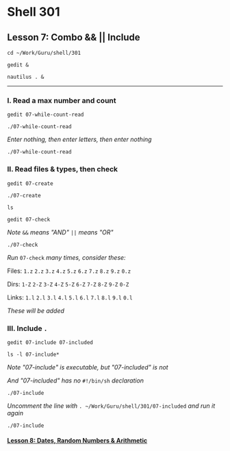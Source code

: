 # Shell 301
## Lesson 7: Combo && || Include

`cd ~/Work/Guru/shell/301`

`gedit &`

`nautilus . &`
___

### I. Read a max number and count

`gedit 07-while-count-read`

`./07-while-count-read`

*Enter nothing, then enter letters, then enter nothing*

`./07-while-count-read`

### II. Read files & types, then check

`gedit 07-create`

`./07-create`

`ls`

`gedit 07-check`

*Note* `&&` *means "AND"* `||` *means "OR"*

`./07-check`

*Run* `07-check` *many times, consider these:*

Files: `1.z` `2.z` `3.z` `4.z` `5.z` `6.z` `7.z` `8.z` `9.z` `0.z`

Dirs: `1-Z` `2-Z` `3-Z` `4-Z` `5-Z` `6-Z` `7-Z` `8-Z` `9-Z` `0-Z`

Links: `1.l` `2.l` `3.l` `4.l` `5.l` `6.l` `7.l` `8.l` `9.l` `0.l`

*These will be added*

### III. Include `. `

`gedit 07-include 07-included`

`ls -l 07-include*`

*Note "07-include" is executable, but "07-included" is not*

*And "07-included" has no* `#!/bin/sh` *declaration*

`./07-include`

*Uncomment the line with* `. ~/Work/Guru/shell/301/07-included` *and run it again*

`./07-include`

#### [Lesson 8: Dates, Random Numbers & Arithmetic](https://github.com/inkVerb/guru/blob/master/301-shell/Lesson-08.md)
